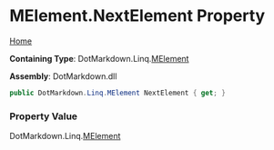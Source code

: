 # MElement\.NextElement Property

[Home](../../../../README.md)

**Containing Type**: DotMarkdown\.Linq\.[MElement](../README.md)

**Assembly**: DotMarkdown\.dll

```csharp
public DotMarkdown.Linq.MElement NextElement { get; }
```

### Property Value

DotMarkdown\.Linq\.[MElement](../README.md)

